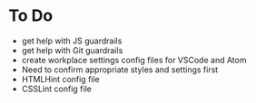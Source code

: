 # To Do

- get help with JS guardrails
- get help with Git guardrails
- create workplace settings config files for VSCode and Atom
 - Need to confirm appropriate styles and settings first
- HTMLHint config file
- CSSLint config file